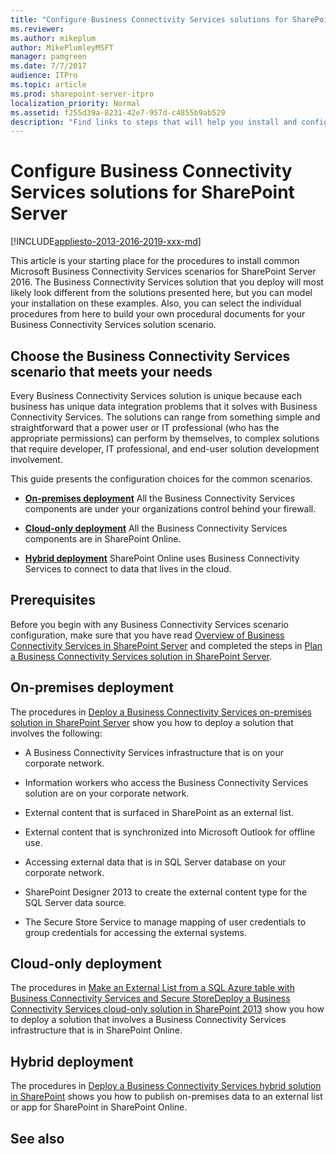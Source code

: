 ```yaml
---
title: "Configure Business Connectivity Services solutions for SharePoint Server"
ms.reviewer: 
ms.author: mikeplum
author: MikePlumleyMSFT
manager: pamgreen
ms.date: 7/7/2017
audience: ITPro
ms.topic: article
ms.prod: sharepoint-server-itpro
localization_priority: Normal
ms.assetid: f255d39a-8231-42e7-957d-c4855b9ab529
description: "Find links to steps that will help you install and configure SharePoint Server Business Connectivity Services (BCS). Choose from on-premises, cloud-only, and hybrid BCS solutions."
---
```


# Configure Business Connectivity Services solutions for SharePoint Server

[!INCLUDE[appliesto-2013-2016-2019-xxx-md](../includes/appliesto-2013-2016-2019-xxx-md.md)]
  
This article is your starting place for the procedures to install common Microsoft Business Connectivity Services scenarios for SharePoint Server 2016. The Business Connectivity Services solution that you deploy will most likely look different from the solutions presented here, but you can model your installation on these examples. Also, you can select the individual procedures from here to build your own procedural documents for your Business Connectivity Services solution scenario.
  
## Choose the Business Connectivity Services scenario that meets your needs

Every Business Connectivity Services solution is unique because each business has unique data integration problems that it solves with Business Connectivity Services. The solutions can range from something simple and straightforward that a power user or IT professional (who has the appropriate permissions) can perform by themselves, to complex solutions that require developer, IT professional, and end-user solution development involvement.
  
This guide presents the configuration choices for the common scenarios.
  
- **[On-premises deployment](configure-business-connectivity-services-solutions.md#sectiononprem)** All the Business Connectivity Services components are under your organizations control behind your firewall. 
    
- **[Cloud-only deployment](configure-business-connectivity-services-solutions.md#sectioncloud)** All the Business Connectivity Services components are in SharePoint Online. 
    
- **[Hybrid deployment](configure-business-connectivity-services-solutions.md#sectionhybrid)** SharePoint Online uses Business Connectivity Services to connect to data that lives in the cloud. 
    
## Prerequisites
<a name="s"> </a>

Before you begin with any Business Connectivity Services scenario configuration, make sure that you have read [Overview of Business Connectivity Services in SharePoint Server](business-connectivity-services-overview.md) and completed the steps in [Plan a Business Connectivity Services solution in SharePoint Server](plan-a-business-connectivity-services-solution.md).
  
## On-premises deployment
<a name="sectiononprem"> </a>

The procedures in [Deploy a Business Connectivity Services on-premises solution in SharePoint Server](deploy-an-on-premises-solution.md) show you how to deploy a solution that involves the following: 
  
- A Business Connectivity Services infrastructure that is on your corporate network.
    
- Information workers who access the Business Connectivity Services solution are on your corporate network.
    
- External content that is surfaced in SharePoint as an external list.
    
- External content that is synchronized into Microsoft Outlook for offline use.
    
- Accessing external data that is in SQL Server database on your corporate network.
    
- SharePoint Designer 2013 to create the external content type for the SQL Server data source.
    
- The Secure Store Service to manage mapping of user credentials to group credentials for accessing the external systems.
    
## Cloud-only deployment
<a name="sectioncloud"> </a>

The procedures in [Make an External List from a SQL Azure table with Business Connectivity Services and Secure Store](/sharepoint/make-external-list)[Deploy a Business Connectivity Services cloud-only solution in SharePoint 2013](/SharePoint/administration/deploy-an-on-premises-solution) show you how to deploy a solution that involves a Business Connectivity Services infrastructure that is in SharePoint Online. 
  
## Hybrid deployment
<a name="sectionhybrid"> </a>

The procedures in [Deploy a Business Connectivity Services hybrid solution in SharePoint](../hybrid/deploy-a-business-connectivity-services-hybrid-solution.md) shows you how to publish on-premises data to an external list or app for SharePoint in SharePoint Online. 
  
## See also

